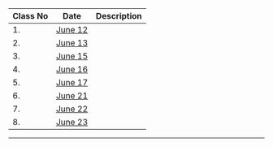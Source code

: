  
| Class No |                    Date                  |                       Description                           |
-----------|------------------------------------------|--------------------------------------------------------------
|    1.    | [June 12](https://youtu.be/gZEKdEw4gNY)  |                                                             |
|    2.    | [June 13](https://youtu.be/HqWc40IZ1E8)  |                                                             |
|    3.    | [June 15](https://youtu.be/oQB_zN1cFJk)  |                                                             |
|    4.    | [June 16](https://youtu.be/eVv8wPh0e_8)  |                                                             |
|    5.    | [June 17](https://youtu.be/N8a15jmnCl0)  |                                                             |
|    6.    | [June 21](https://youtu.be/norMBBPsmpQ)  |                                                             |
|    7.    | [June 22](https://youtu.be/10vX4Su2uik)  |                                                             |
|    8.    | [June 23](https://youtu.be/4dJmtMolTNA)  |                                                             |
-----------------------------------------------------------------------------------------------------------
